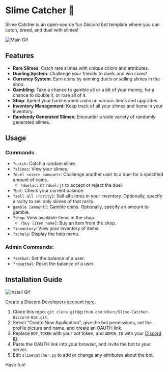 # Slime Catcher 🦠

Slime Catcher is an open-source fun Discord bot template where you can catch, breed, and duel with slimes!

![Main Gif](/assets/main.gif)

## Features
- **Rare Slimes**: Catch rare slimes with unique colors and attributes.
- **Dueling System**: Challenge your friends to duels and win coins!
- **Currency System**: Earn coins by winning duels or selling slimes in the shop.
- **Gambling**: Take a chance to gamble all or a bit of your money, for a chance to double it, or lose all of it.
- **Shop**: Spend your hard-earned coins on various items and upgrades.
- **Inventory Management**: Keep track of all your slimes and items in your inventory.
- **Randomly Generated Slimes**: Encounter a wide variety of randomly generated slimes.

## Usage
### Commands
- `?catch`: Catch a random slime.
- `?slimes`: View your slimes.
- `?duel <user> <amount>`: Challenge another user to a duel for a specified amount of coins.
    - `?duelacc` or `?duelrjt` to accept or reject the duel.
- `?bal`: Check your current balance.
- `?sell all [rarity]`: Sell all slimes in your inventory. Optionally, specify a rarity to sell only slimes of that rarity.
- `gamble [amount]`: Gamble coins. Optionally, specify an amount to gamble.
- `?shop`: View available items in the shop.
    - `?buy [item name]`: Buy an item from the shop.
- `?inventory`: View your inventory of items.
- `?schelp`: Display the help menu.

### Admin Commands:
- `?setbal`: Set the balance of a user.
- `?resetbal`: Reset the balance of a user.

## Installation Guide

![Install Gif](/assets/install.gif)

Create a Discord Developers account [here](https://discord.com/developers/).

1. Clone this repo: `git clone git@github.com:k0src/Slime-Catcher-Discord-Bot.git`.
2. Select "Create New Application", give the bot permissions, set the profile picture and name, and create an OAUTH link.
3. Replace `BOT_TOKEN` with your bot token, and `ADMIN_ID` with your [Discord ID](https://support.discord.com/hc/en-us/articles/206346498-Where-can-I-find-my-User-Server-Message-ID).
4. Paste the OAUTH link into your browser, and invite the bot to your server.
5. Edit `slimecatcher.py` to add or change any attributes about the bot.

Have fun!
